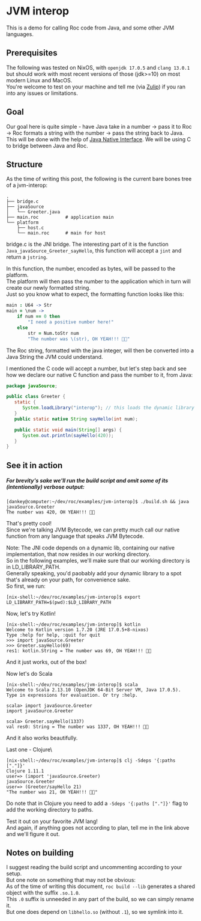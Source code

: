 # JVM interop
This is a demo for calling Roc code from Java, and some other JVM languages.


## Prerequisites

The following was tested on NixOS, with `openjdk 17.0.5` and `clang 13.0.1` but should work with most recent versions of those (jdk>=10) on most modern Linux and MacOS.\
You're welcome to test on your machine and tell me (via [Zulip](https://roc.zulipchat.com/#narrow/pm-with/583319-dank)) if you ran into any issues or limitations.

## Goal
Our goal here is quite simple - have Java take in a number -> pass it to Roc -> Roc formats a string with the number -> pass the string back to Java.
This will be done with the help of [Java Native Interface](https://docs.oracle.com/javase/8/docs/technotes/guides/jni/).
We will be using C to bridge between Java and Roc.

## Structure
As the time of writing this post, the following is the current bare bones tree of a jvm-interop:

``` console
.
├── bridge.c
├── javaSource
│   └── Greeter.java
├── main.roc          # application main
└── platform
    ├── host.c
    └── main.roc      # main for host
```

bridge.c is the JNI bridge. The interesting part of it is the function `Java_javaSource_Greeter_sayHello`, this function will accept a `jint` and return a `jstring`.

In this function, the number, encoded as bytes, will be passed to the platform.\
The platform will then pass the number to the application which in turn will create our newly formatted string.\
Just so you know what to expect, the formatting function looks like this:
``` coffee
main : U64 -> Str
main = \num ->
    if num == 0 then
        "I need a positive number here!"
    else
        str = Num.toStr num
        "The number was \(str), OH YEAH!!! 🤘🤘"
```

The Roc string, formatted with the java integer, will then be converted into a Java String the JVM could understand.

I mentioned the C code will accept a number, but let's step back and see how we declare our native C function and pass the number to it, from Java:

``` java
package javaSource;

public class Greeter {
   static {
      System.loadLibrary("interop"); // this loads the dynamic library created from our JNI code!
   }
   public static native String sayHello(int num);

   public static void main(String[] args) {
      System.out.println(sayHello(420));
   }
}

```


## See it in action
##### For brevity's sake we'll run the build script and omit some of its (intentionally) verbose output:

```console
[dankey@computer:~/dev/roc/examples/jvm-interop]$ ./build.sh && java javaSource.Greeter
The number was 420, OH YEAH!!! 🤘🤘
```
That's pretty cool!\
Since we're talking JVM Bytecode, we can pretty much call our native function from any language that speaks JVM Bytecode.

Note: The JNI code depends on a dynamic lib, containing our native implementation, that now resides in our working directory.\
So in the following examples, we'll make sure that our working directory is in LD_LIBRARY_PATH.\
Generally speaking, you'd paobably add your dynamic library to a spot that's already on your path, for convenience sake.\
So first, we run:

```console
[nix-shell:~/dev/roc/examples/jvm-interop]$ export LD_LIBRARY_PATH=$(pwd):$LD_LIBRARY_PATH
```

Now, let's try Kotlin!
```console
[nix-shell:~/dev/roc/examples/jvm-interop]$ kotlin
Welcome to Kotlin version 1.7.20 (JRE 17.0.5+8-nixos)
Type :help for help, :quit for quit
>>> import javaSource.Greeter
>>> Greeter.sayHello(69)
res1: kotlin.String = The number was 69, OH YEAH!!! 🤘🤘
```
And it just works, out of the box!

Now let's do Scala

```console
[nix-shell:~/dev/roc/examples/jvm-interop]$ scala
Welcome to Scala 2.13.10 (OpenJDK 64-Bit Server VM, Java 17.0.5).
Type in expressions for evaluation. Or try :help.

scala> import javaSource.Greeter
import javaSource.Greeter

scala> Greeter.sayHello(1337)
val res0: String = The number was 1337, OH YEAH!!! 🤘🤘

```
And it also works beautifully.

Last one - Clojure\
``` console
[nix-shell:~/dev/roc/examples/jvm-interop]$ clj -Sdeps '{:paths ["."]}'
Clojure 1.11.1
user=> (import 'javaSource.Greeter)
javaSource.Greeter
user=> (Greeter/sayHello 21)
"The number was 21, OH YEAH!!! 🤘🤘"
```
Do note that in Clojure you need to add a `-Sdeps '{:paths ["."]}'` flag to add the working directory to paths.

Test it out on your favorite JVM lang!\
And again, if anything goes not according to plan, tell me in the link above and we'll figure it out.

## Notes on building
I suggest reading the build script and uncommenting according to your setup.\
But one note on something that may not be obvious:\
As of the time of writing this document, `roc build --lib` generates a shared object with the suffix `.so.1.0`.\
This `.0` suffix is unneeded in any part of the build, so we can simply rename it.\
But one does depend on `libhello.so` (without `.1`), so we symlink into it.


